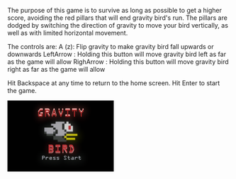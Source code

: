 The purpose of this game is to survive as long as possible to get a higher score, avoiding the red pillars that will end gravity bird's run.
The pillars are dodged by switching the direction of gravity to move your bird vertically, as well as with limited horizontal movement.

The controls are:
A (z): Flip gravity to make gravity bird fall upwards or downwards
LeftArrow : Holding this button will move gravity bird left as far as the game will allow
RighArrow : Holding this button will move gravity bird right as far as the game will allow

Hit Backspace at any time to return to the home screen.
Hit Enter to start the game.

![Welcome screen for GravityBird](https://github.com/vsantino720/GBAGravityBird/blob/main/images/welcome.png?raw=true)
